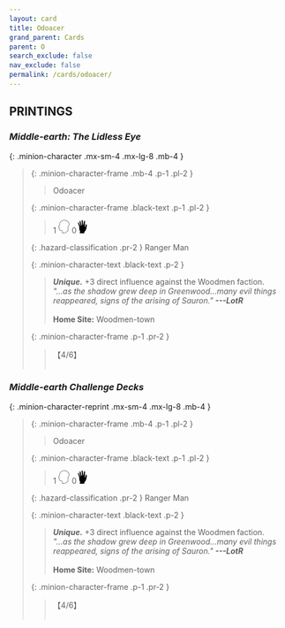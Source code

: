 ```yaml
---
layout: card
title: Odoacer
grand_parent: Cards
parent: O
search_exclude: false
nav_exclude: false
permalink: /cards/odoacer/
---
```


## PRINTINGS


### _Middle-earth: The Lidless Eye_

{: .minion-character .mx-sm-4 .mx-lg-8 .mb-4 }
> {: .minion-character-frame .mb-4 .p-1 .pl-2 }
> > <div class="hazard-mp"></div>
> > <div class="card-name">Odoacer</div>
>
> {: .minion-character-frame .black-text .p-1 .pl-2 }
> > 1 ![](/assets/images/mind.svg) 0![](/assets/images/di.svg)
>
> {: .hazard-classification .pr-2 }
> Ranger Man
>
> {: .minion-character-text .black-text .p-2 }
> > _**Unique.**_ +3 direct influence against the Woodmen faction. <br>_"...as the shadow grew deep in Greenwood...many evil things reappeared, signs of the arising of Sauron."_ ***---LotR***  <br><br>**Home Site:** Woodmen-town 
>
> {: .minion-character-frame .p-1 .pr-2 }
> > <div class="card-shield">【4/6】</div>
> > <div class="card-corruption-white">&nbsp;</div>

### _Middle-earth Challenge Decks_

{: .minion-character-reprint .mx-sm-4 .mx-lg-8 .mb-4 }
> {: .minion-character-frame .mb-4 .p-1 .pl-2 }
> > <div class="hazard-mp"></div>
> > <div class="card-name">Odoacer</div>
>
> {: .minion-character-frame .black-text .p-1 .pl-2 }
> > 1 ![](/assets/images/mind.svg) 0![](/assets/images/di.svg)
>
> {: .hazard-classification .pr-2 }
> Ranger Man
>
> {: .minion-character-text .black-text .p-2 }
> > _**Unique.**_ +3 direct influence against the Woodmen faction. <br>_"...as the shadow grew deep in Greenwood...many evil things reappeared, signs of the arising of Sauron."_ ***---LotR***  <br><br>**Home Site:** Woodmen-town 
>
> {: .minion-character-frame .p-1 .pr-2 }
> > <div class="card-shield">【4/6】</div>
> > <div class="card-corruption-white">&nbsp;</div>
